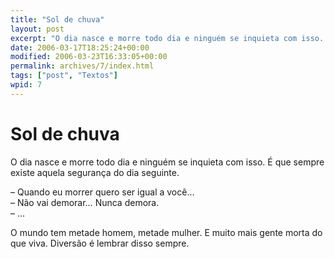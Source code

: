 ```yaml
---
title: "Sol de chuva"
layout: post
excerpt: "O dia nasce e morre todo dia e ninguém se inquieta com isso. É que sempre existe aquela segurança do dia seguinte. – Quando eu morrer quero ser igual a você… – Não vai demorar… Nunca demora. – … O mundo tem metade homem, metade mulher. E muito mais gente morta do que viva. Diversão […]"
date: 2006-03-17T18:25:24+00:00
modified: 2006-03-23T16:33:05+00:00
permalink: archives/7/index.html
tags: ["post", "Textos"]
wpid: 7
---
```


# Sol de chuva

O dia nasce e morre todo dia e ninguém se inquieta com isso. É que sempre existe aquela segurança do dia seguinte.

– Quando eu morrer quero ser igual a você…  
– Não vai demorar… Nunca demora.  
– …

O mundo tem metade homem, metade mulher. E muito mais gente morta do que viva. Diversão é lembrar disso sempre.